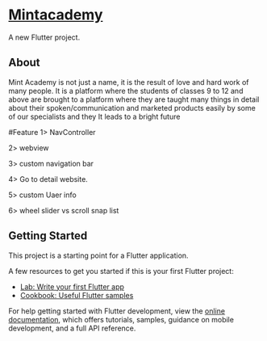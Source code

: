 # [Mintacademy](https://mintacademy.in/)

A new Flutter project.




## About 
Mint Academy is not just a name, it is the result of love and hard work of many people.  It is a platform where the students of classes 9 to 12 and above are brought to a platform where they are taught many things in detail about their spoken/communication and marketed products easily by some of our specialists and they  It leads to a bright future

#Feature
1> NavController

2> webview

3> custom navigation bar

4> Go to detail  website.

5> custom Uaer info

6> wheel slider vs scroll snap list

## Getting Started

This project is a starting point for a Flutter application.

A few resources to get you started if this is your first Flutter project:

- [Lab: Write your first Flutter app](https://docs.flutter.dev/get-started/codelab)
- [Cookbook: Useful Flutter samples](https://docs.flutter.dev/cookbook)

For help getting started with Flutter development, view the
[online documentation](https://docs.flutter.dev/), which offers tutorials,
samples, guidance on mobile development, and a full API reference.
